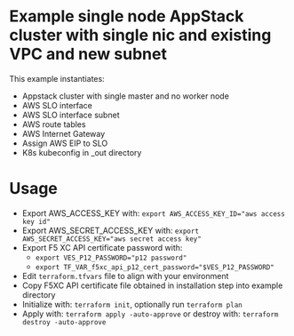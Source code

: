 # Example single node AppStack cluster with single nic and existing VPC and new subnet

This example instantiates:

- Appstack cluster with single master and no worker node
- AWS SLO interface
- AWS SLO interface subnet
- AWS route tables
- AWS Internet Gateway
- Assign AWS EIP to SLO
- K8s kubeconfig in _out directory

# Usage

- Export AWS_ACCESS_KEY with: `export AWS_ACCESS_KEY_ID="aws access key id"`
- Export AWS_SECRET_ACCESS_KEY with: `export AWS_SECRET_ACCESS_KEY="aws secret access key"`
- Export F5 XC API certificate password with:
    * `export VES_P12_PASSWORD="p12 password"`
    * `export TF_VAR_f5xc_api_p12_cert_password="$VES_P12_PASSWORD"`
- Edit `terraform.tfvars` file to align with your environment
- Copy F5XC API certificate file obtained in installation step into example directory
- Initialize with: `terraform init`, optionally run `terraform plan`
- Apply with: `terraform apply -auto-approve` or destroy with: `terraform destroy -auto-approve`